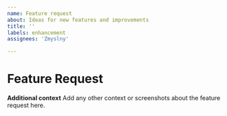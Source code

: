 ```yaml
---
name: Feature request
about: Ideas for new features and improvements
title: ''
labels: enhancement
assignees: 'Zmyslny'

---
```


# Feature Request

<!-- First, thank you for making a request. That takes time and I appreciate that -->

**Additional context**
Add any other context or screenshots about the feature request here.